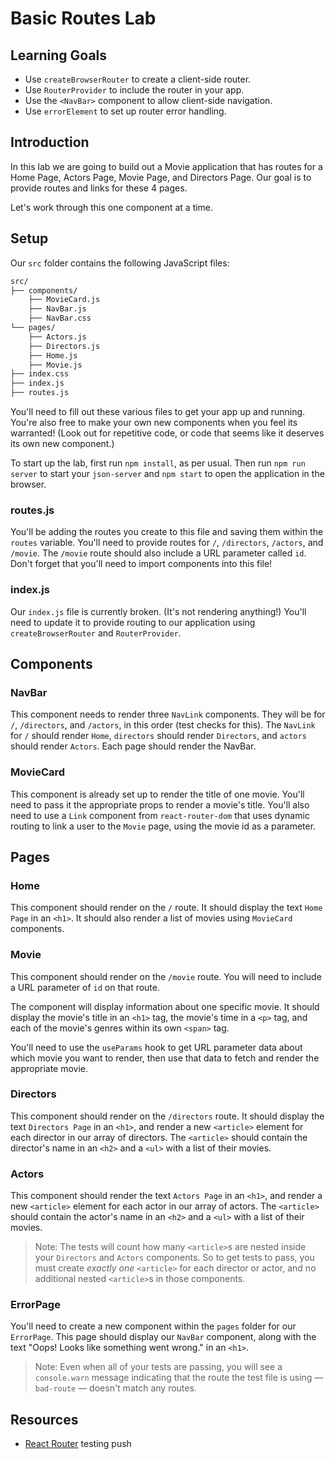 # Basic Routes Lab

## Learning Goals

- Use `createBrowserRouter` to create a client-side router.
- Use `RouterProvider` to include the router in your app.
- Use the `<NavBar>` component to allow client-side navigation.
- Use `errorElement` to set up router error handling.

## Introduction

In this lab we are going to build out a Movie application that has routes for a
Home Page, Actors Page, Movie Page, and Directors Page. Our goal is to provide
routes and links for these 4 pages.

Let's work through this one component at a time.

## Setup

Our `src` folder contains the following JavaScript files:

```txt
src/
├── components/
    ├── MovieCard.js
    ├── NavBar.js
    ├── NavBar.css
└── pages/
    ├── Actors.js
    ├── Directors.js
    ├── Home.js
    ├── Movie.js
├── index.css
├── index.js
├── routes.js
```

You'll need to fill out these various files to get your app up and running.
You're also free to make your own new components when you feel its warranted!
(Look out for repetitive code, or code that seems like it deserves its own new
component.)

To start up the lab, first run `npm install`, as per usual. Then run `npm run
server` to start your `json-server` and `npm start` to open the application in
the browser.

### routes.js

You'll be adding the routes you create to this file and saving them within the
`routes` variable. You'll need to provide routes for `/`, `/directors`,
`/actors`, and `/movie`. The `/movie` route should also include a URL parameter
called `id`. Don't forget that you'll need to import components into this file!

### index.js

Our `index.js` file is currently broken. (It's not rendering anything!) You'll
need to update it to provide routing to our application using
`createBrowserRouter` and `RouterProvider`.

## Components

### NavBar

This component needs to render three `NavLink` components. They will be for `/`,
`/directors`, and `/actors`, in this order (test checks for this). The `NavLink`
for `/` should render `Home`, `directors` should render `Directors`, and
`actors` should render `Actors`. Each page should render the NavBar.

### MovieCard

This component is already set up to render the title of one movie. You'll need
to pass it the appropriate props to render a movie's title. You'll also need to
use a `Link` component from `react-router-dom` that uses dynamic routing to link
a user to the `Movie` page, using the movie id as a parameter.

## Pages

### Home

This component should render on the `/` route. It should display the text `Home
Page` in an `<h1>`. It should also render a list of movies using `MovieCard`
components.

### Movie

This component should render on the `/movie` route. You will need to include a
URL parameter of `id` on that route.

The component will display information about one specific movie. It should
display the movie's title in an `<h1>` tag, the movie's time in a `<p>` tag, and
each of the movie's genres within its own `<span>` tag.

You'll need to use the `useParams` hook to get URL parameter data about which
movie you want to render, then use that data to fetch and render the appropriate
movie.

### Directors

This component should render on the `/directors` route. It should display the
text `Directors Page` in an `<h1>`, and render a new `<article>` element for
each director in our array of directors. The `<article>` should contain the
director's name in an `<h2>` and a `<ul>` with a list of their movies.

### Actors

This component should render the text `Actors Page` in an `<h1>`, and render a
new `<article>` element for each actor in our array of actors. The `<article>`
should contain the actor's name in an `<h2>` and a `<ul>` with a list of their
movies.

> Note: The tests will count how many `<article>`s are nested inside your
> `Directors` and `Actors` components. So to get tests to pass, you must create
> _exactly one_ `<article>` for each director or actor, and no additional nested
> `<article>`s in those components.

### ErrorPage

You'll need to create a new component within the `pages` folder for our
`ErrorPage`. This page should display our `NavBar` component, along with the
text "Oops! Looks like something went wrong." in an `<h1>`.

> Note: Even when all of your tests are passing, you will see a `console.warn`
> message indicating that the route the test file is using — `bad-route` —
> doesn't match any routes.

## Resources

- [React Router](https://reactrouter.com/en/main)
testing push 